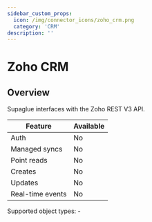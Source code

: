 ```yaml
---
sidebar_custom_props:
  icon: /img/connector_icons/zoho_crm.png
  category: 'CRM'
description: ''
---
```


# Zoho CRM

## Overview

Supaglue interfaces with the Zoho REST V3 API.

| Feature                    | Available |
| -------------------------- | --------- |
| Auth                       | No        |
| Managed syncs              | No        |
| Point reads                | No        |
| Creates                    | No        |
| Updates                    | No        |
| Real-time events           | No        |

Supported object types: -
